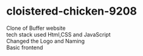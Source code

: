 # cloistered-chicken-9208
Clone of Buffer website
<br>
tech stack used Html,CSS and JavaScript
 <br>
Changed the Logo and Naming
<br>
Basic frontend

